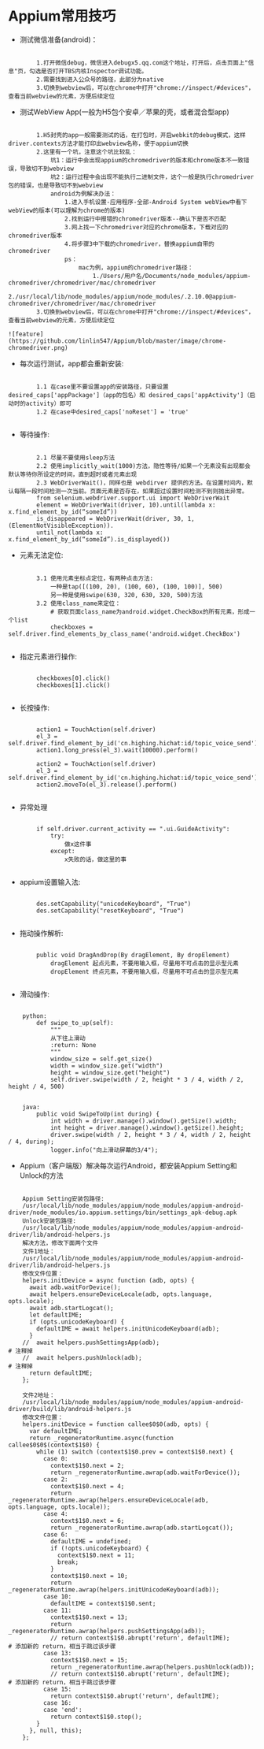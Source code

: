 # Appium常用技巧
* 测试微信准备(android)：
<pre><code>
        1.打开微信debug，微信进入debugx5.qq.com这个地址，打开后，点击页面上"信息"页，勾选是否打开TBS内核Inspector调试功能。
        2.需要找到进入公众号的路径，此部分为native
        3.切换到webview后，可以在chrome中打开"chrome://inspect/#devices"，查看当前webview的元素，方便后续定位
</pre></code>
* 测试WebView App(一般为H5包个安卓／苹果的壳，或者混合型app)
<pre><code>
        1.H5封壳的app一般需要测试的话，在打包时，开启webkit的debug模式，这样driver.contexts方法才能打印出webview名称，便于appium切换
        2.这里有一个坑，注意这个坑比较乱：
            坑1：运行中会出现appium的chromedriver的版本和chrome版本不一致错误，导致切不到webview
            坑2：运行过程中会出现不能执行二进制文件，这个一般是执行chromedriver包的错误，也是导致切不到webview
            android为例解决办法：
                1.进入手机设置-应用程序-全部-Android System webView中看下webView的版本(可以理解为chrome的版本)
                2.找到运行中报错的chromedriver版本--确认下是否不匹配
                3.网上找一下chromedriver对应的chrome版本，下载对应的chromedriver版本
                4.将步骤3中下载的chromedriver，替换appium自带的chromedriver
                ps：
                    mac为例，appium的chromedriver路径：
                        1./Users/用户名/Documents/node_modules/appium-chromedriver/chromedriver/mac/chromedriver
                        2./usr/local/lib/node_modules/appium/node_modules/.2.10.0@appium-chromedriver/chromedriver/mac/chromedriver
        3.切换到webview后，可以在chrome中打开"chrome://inspect/#devices"，查看当前webview的元素，方便后续定位
</pre></code>
    ![feature](https://github.com/linlin547/Appium/blob/master/image/chrome-chromedriver.png)
* 每次运行测试，app都会重新安装:
<pre><code>
        1.1 在case里不要设置app的安装路径，只要设置desired_caps['appPackage']（app的包名）和 desired_caps['appActivity']（启动时的activity）即可
        1.2 在case中desired_caps['noReset'] = 'true'
    </pre></code>
* 等待操作:
<pre><code>
        2.1 尽量不要使用sleep方法
        2.2 使用implicitly_wait(1000)方法，隐性等待/如果一个无素没有出现都会默认等待你所设定的时间，直到超时或者元素出现
        2.3 WebDriverWait()，同样也是 webdirver 提供的方法。在设置时间内，默认每隔一段时间检测一次当前。页面元素是否存在，如果超过设置时间检测不到则抛出异常。
        from selenium.webdriver.support.ui import WebDriverWait
        element = WebDriverWait(driver, 10).until(lambda x: x.find_element_by_id(“someId”))
        is_disappeared = WebDriverWait(driver, 30, 1, (ElementNotVisibleException)).
        until_not(lambda x: x.find_element_by_id(“someId”).is_displayed())
</pre></code>
* 元素无法定位:
<pre><code>
        3.1 使用元素坐标点定位，有两种点击方法:
            一种是tap([(100, 20), (100, 60), (100, 100)], 500)
            另一种是使用swipe(630, 320, 630, 320, 500)方法
        3.2 使用class_name来定位：
            # 获取页面class_name为android.widget.CheckBox的所有元素，形成一个list
            checkboxes = self.driver.find_elements_by_class_name('android.widget.CheckBox')
   </pre></code>
* 指定元素进行操作:
<pre><code>
        checkboxes[0].click()
        checkboxes[1].click()
        </pre></code>
* 长按操作:
<pre><code>
        action1 = TouchAction(self.driver)
        el_3 = self.driver.find_element_by_id('cn.highing.hichat:id/topic_voice_send')
        action1.long_press(el_3).wait(10000).perform()
        
        action2 = TouchAction(self.driver)
        el_3 = self.driver.find_element_by_id('cn.highing.hichat:id/topic_voice_send')
        action2.moveTo(el_3).release().perform()
        </pre></code>
* 异常处理
<pre><code>
        if self.driver.current_activity == ".ui.GuideActivity":
            try:
                做x这件事
            except:
                x失败的话，做这里的事
                </pre></code>
* appium设置输入法:
<pre><code>
        des.setCapability("unicodeKeyboard", "True")
        des.setCapability("resetKeyboard", "True")
        </pre></code>
* 拖动操作解析:
<pre><code>
        public void DragAndDrop(By dragElement, By dropElement)
            dragElement 起点元素，不要用输入框，尽量用不可点击的显示型元素
            dropElement 终点元素，不要用输入框，尽量用不可点击的显示型元素
            </pre></code>

* 滑动操作:
<pre><code>
    python:
        def swipe_to_up(self):
            """
            从下往上滑动
            :return: None
            """
            window_size = self.get_size()
            width = window_size.get("width")
            height = window_size.get("height")
            self.driver.swipe(width / 2, height * 3 / 4, width / 2, height / 4, 500)
</pre></code>
<pre><code>
    java:
        public void SwipeToUp(int during) {
            int width = driver.manage().window().getSize().width;
            int height = driver.manage().window().getSize().height;
            driver.swipe(width / 2, height * 3 / 4, width / 2, height / 4, during);
            logger.info("向上滑动屏幕的3/4");
</pre></code>
* Appium（客户端版）解决每次运行Android，都安装Appium Setting和Unlock的方法
<pre><code>
    Appium Setting安装包路径:
    /usr/local/lib/node_modules/appium/node_modules/appium-android-driver/node_modules/io.appium.settings/bin/settings_apk-debug.apk
    Unlock安装包路径:
    /usr/local/lib/node_modules/appium/node_modules/appium-android-driver/lib/android-helpers.js
    解决方法，修改下面两个文件
    文件1地址：
    /usr/local/lib/node_modules/appium/node_modules/appium-android-driver/lib/android-helpers.js
    修改文件位置：
    helpers.initDevice = async function (adb, opts) {
      await adb.waitForDevice();
      await helpers.ensureDeviceLocale(adb, opts.language, opts.locale);
      await adb.startLogcat();
      let defaultIME;
      if (opts.unicodeKeyboard) {
        defaultIME = await helpers.initUnicodeKeyboard(adb);
      }
    //  await helpers.pushSettingsApp(adb);                                         # 注释掉
    //  await helpers.pushUnlock(adb);                                              # 注释掉
      return defaultIME;
    };
    
    文件2地址：
    /usr/local/lib/node_modules/appium/node_modules/appium-android-driver/build/lib/android-helpers.js
    修改文件位置：
    helpers.initDevice = function callee$0$0(adb, opts) {
      var defaultIME;
      return _regeneratorRuntime.async(function callee$0$0$(context$1$0) {
        while (1) switch (context$1$0.prev = context$1$0.next) {
          case 0:
            context$1$0.next = 2;
            return _regeneratorRuntime.awrap(adb.waitForDevice());
          case 2:
            context$1$0.next = 4;
            return _regeneratorRuntime.awrap(helpers.ensureDeviceLocale(adb, opts.language, opts.locale));
          case 4:
            context$1$0.next = 6;
            return _regeneratorRuntime.awrap(adb.startLogcat());
          case 6:
            defaultIME = undefined;
            if (!opts.unicodeKeyboard) {
              context$1$0.next = 11;
              break;
            }
            context$1$0.next = 10;
            return _regeneratorRuntime.awrap(helpers.initUnicodeKeyboard(adb));
          case 10:
            defaultIME = context$1$0.sent;
          case 11:
            context$1$0.next = 13;
            return _regeneratorRuntime.awrap(helpers.pushSettingsApp(adb));
            // return context$1$0.abrupt('return', defaultIME);                     # 添加新的 return，相当于跳过该步骤
          case 13:
            context$1$0.next = 15;
            return _regeneratorRuntime.awrap(helpers.pushUnlock(adb));
            // return context$1$0.abrupt('return', defaultIME);                     # 添加新的 return，相当于跳过该步骤
          case 15:
            return context$1$0.abrupt('return', defaultIME);
          case 16:
          case 'end':
            return context$1$0.stop();
        }
      }, null, this);
    };
</pre></code>
